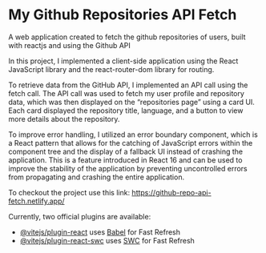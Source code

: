 # My Github Repositories API Fetch

A web application created to fetch the github repositories of users, built with reactjs and using the Github API

In this project, I implemented a client-side application using the React JavaScript library and the react-router-dom library for routing. 

To retrieve data from the GitHub API, I implemented an API call using the fetch call. The API call was used to fetch my user profile and repository data, which was then displayed on the “repositories page” using a card UI. Each card displayed the repository title, language, and a button to view more details about the repository.

To improve error handling, I utilized an error boundary component, which is a React pattern that allows for the catching of JavaScript errors within the component tree and the display of a fallback UI instead of crashing the application. This is a feature introduced in React 16 and can be used to improve the stability of the application by preventing uncontrolled errors from propagating and crashing the entire application.

To checkout the project use this link: https://github-repo-api-fetch.netlify.app/

Currently, two official plugins are available:

- [@vitejs/plugin-react](https://github.com/vitejs/vite-plugin-react/blob/main/packages/plugin-react/README.md) uses [Babel](https://babeljs.io/) for Fast Refresh
- [@vitejs/plugin-react-swc](https://github.com/vitejs/vite-plugin-react-swc) uses [SWC](https://swc.rs/) for Fast Refresh

